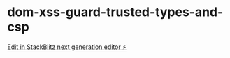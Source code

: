 # dom-xss-guard-trusted-types-and-csp

[Edit in StackBlitz next generation editor ⚡️](https://stackblitz.com/~/github.com/atlansien/dom-xss-guard-trusted-types-and-csp)